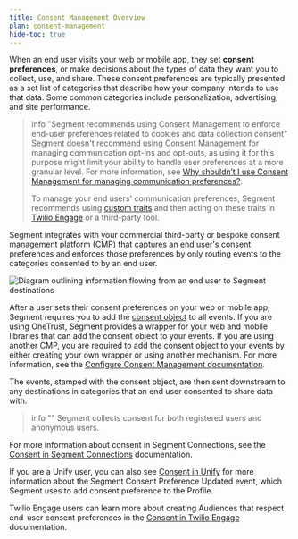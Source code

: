 ```yaml
---
title: Consent Management Overview
plan: consent-management
hide-toc: true
---
```


When an end user visits your web or mobile app, they set **consent preferences**, or make decisions about the types of data they want you to collect, use, and share. These consent preferences are typically presented as a set list of categories that describe how your company intends to use that data. Some common categories include personalization, advertising, and site performance. 

> info "Segment recommends using Consent Management to enforce end-user preferences related to cookies and data collection consent"
> Segment doesn't recommend using Consent Management for managing communication opt-ins and opt-outs, as using it for this purpose might limit your ability to handle user preferences at a more granular level. For more information, see [Why shouldn’t I use Consent Management for managing communication preferences?](/docs/privacy/consent-management/consent-faq/#why-shouldnt-i-use-consent-management-for-managing-communication-preferences).
>
> To manage your end users' communication preferences, Segment recommends using [custom traits](/docs/unify/Traits/custom-traits/) and then acting on these traits in [Twilio Engage](/docs/engage/) or a third-party tool.

Segment integrates with your commercial third-party or bespoke consent management platform (CMP) that captures an end user's consent preferences and enforces those preferences by only routing events to the categories consented to by an end user.

![Diagram outlining information flowing from an end user to Segment destinations](/docs/privacy/consent-management/images/consent-overview.png)

After a user sets their consent preferences on your web or mobile app, Segment requires you to add the [consent object](/docs/privacy/consent-management/consent-in-segment-connections/#consent-object) to all events. If you are using OneTrust, Segment provides a wrapper for your web and mobile libraries that can add the consent object to your events. If you are using another CMP, you are required to add the consent object to your events by either creating your own wrapper or using another mechanism. For more information, see the [Configure Consent Management documentation](/docs/privacy/consent-management/configure-consent-management/#step-2-integrating-your-cmp-with-segment).

The events, stamped with the consent object, are then sent downstream to any destinations in categories that an end user consented to share data with.

> info ""
> Segment collects consent for both registered users and anonymous users.

For more information about consent in Segment Connections, see the [Consent in Segment Connections](/docs/privacy/consent-management/consent-in-segment-connections) documentation. 

If you are a Unify user, you can also see [Consent in Unify](/docs/privacy/consent-management/consent-in-unify) for more information about the Segment Consent Preference Updated event, which Segment uses to add consent preference to the Profile.

Twilio Engage users can learn more about creating Audiences that respect end-user consent preferences in the [Consent in Twilio Engage](/docs/privacy/consent-management/consent-in-engage) documentation. 
